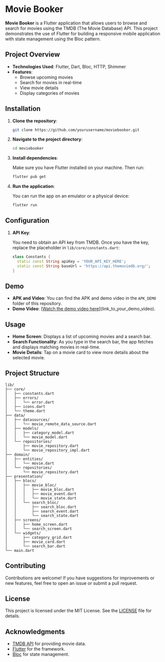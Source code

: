 # Movie Booker

**Movie Booker** is a Flutter application that allows users to browse and search for movies using the TMDB (The Movie Database) API. This project demonstrates the use of Flutter for building a responsive mobile application with state management using the Bloc pattern.

## Project Overview

- **Technologies Used**: Flutter, Dart, Bloc, HTTP, Shimmer
- **Features**:
  - Browse upcoming movies
  - Search for movies in real-time
  - View movie details
  - Display categories of movies

## Installation

1. **Clone the repository**:

   ```bash
   git clone https://github.com/yourusername/moviebooker.git
   ```

2. **Navigate to the project directory**:

   ```bash
   cd moviebooker
   ```

3. **Install dependencies**:

   Make sure you have Flutter installed on your machine. Then run:

   ```bash
   flutter pub get
   ```

4. **Run the application**:

   You can run the app on an emulator or a physical device:

   ```bash
   flutter run
   ```

## Configuration

1. **API Key**:

   You need to obtain an API key from TMDB. Once you have the key, replace the placeholder in `lib/core/constants.dart`:

   ```dart
   class Constants {
     static const String apiKey = 'YOUR_API_KEY_HERE';
     static const String baseUrl = 'https://api.themoviedb.org/';
   }
   ```

## Demo

- **APK and Video**: You can find the APK and demo video in the `APK_DEMO` folder of this repository.
- **Demo Video**: [[Watch the demo video here](https://github.com/Anees004/moviebooker-tentwenty-/blob/main/APK_DEMO/video/Screen%20Recording%202025-03-17%20at%2012.12.39%E2%80%AFAM.mov)](link_to_your_demo_video).

## Usage

- **Home Screen**: Displays a list of upcoming movies and a search bar.
- **Search Functionality**: As you type in the search bar, the app fetches and displays matching movies in real-time.
- **Movie Details**: Tap on a movie card to view more details about the selected movie.

## Project Structure

```
lib/
├── core/
│   ├── constants.dart
│   ├── errors/
│   │   └── error.dart
│   ├── icons.dart
│   └── theme.dart
├── data/
│   ├── datasources/
│   │   └── movie_remote_data_source.dart
│   ├── models/
│   │   ├── category_model.dart
│   │   └── movie_model.dart
│   └── repositories/
│       ├── movie_repository.dart
│       └── movie_repository_impl.dart
├── domain/
│   ├── entities/
│   │   └── movie.dart
│   └── repositories/
│       └── movie_repository.dart
├── presentation/
│   ├── blocs/
│   │   ├── movie_bloc/
│   │   │   ├── movie_bloc.dart
│   │   │   ├── movie_event.dart
│   │   │   └── movie_state.dart
│   │   └── search_bloc/
│   │       ├── search_bloc.dart
│   │       ├── search_event.dart
│   │       └── search_state.dart
│   ├── screens/
│   │   ├── home_screen.dart
│   │   └── search_screen.dart
│   └── widgets/
│       ├── category_grid.dart
│       ├── movie_card.dart
│       └── search_bar.dart
└── main.dart
```

## Contributing

Contributions are welcome! If you have suggestions for improvements or new features, feel free to open an issue or submit a pull request.

## License

This project is licensed under the MIT License. See the [LICENSE](LICENSE) file for details.

## Acknowledgments

- [TMDB API](https://www.themoviedb.org/documentation/api) for providing movie data.
- [Flutter](https://flutter.dev/) for the framework.
- [Bloc](https://bloclibrary.dev/#/) for state management.
